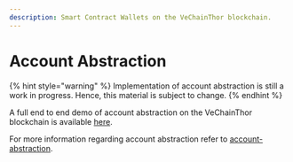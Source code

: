 ```yaml
---
description: Smart Contract Wallets on the VeChainThor blockchain.
---
```


# Account Abstraction

{% hint style="warning" %}
Implementation of account abstraction is still a work in progress. Hence, this material is subject to change.
{% endhint %}

A full end to end demo of account abstraction on the VeChainThor blockchain is available [here](https://github.com/vechain/account-abstraction-demo).

For more information regarding account abstraction refer to [account-abstraction](../../core-concepts/account-abstraction/ "mention").
